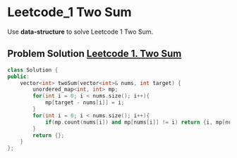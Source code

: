 # Leetcode_1 Two Sum


Use **data-structure** to solve Leetcode 1 Two Sum.
<!--more-->

## Problem Solution [Leetcode 1. Two Sum](https://leetcode.com/problems/two-sum/)

```cpp
class Solution {
public:
    vector<int> twoSum(vector<int>& nums, int target) {
        unordered_map<int, int> mp;
        for(int i = 0; i < nums.size(); i++){
            mp[target - nums[i]] = i;
        }
        for(int i = 0; i < nums.size(); i++){
            if(mp.count(nums[i]) and mp[nums[i]] != i) return {i, mp[nums[i]]};
        }
        return {};
    }
};
```
